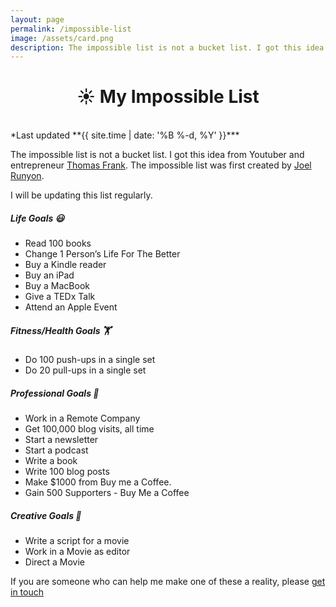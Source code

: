 ```yaml
---	
layout: page
permalink: /impossible-list
image: /assets/card.png
description: The impossible list is not a bucket list. I got this idea from Youtuber and entrepreneur Thomas Frank
---
```

<h1 style="text-align:center;" >☀️ My Impossible List</h1>

<br>
*Last updated **{{ site.time | date: '%B %-d, %Y' }}***


The impossible list is not a bucket list. I got this idea from Youtuber and entrepreneur [Thomas Frank](https://thomasjfrank.com/). The impossible list was first created by [Joel Runyon](https://impossiblehq.com/impossible-list/).

I will be updating this list regularly.

##### Life Goals 😃

- Read 100 books
- Change 1 Person’s Life For The Better
- Buy a Kindle reader
- Buy an iPad
- Buy a MacBook
- Give a TEDx Talk
- Attend an Apple Event

##### Fitness/Health Goals 🏋️

- Do 100 push-ups in a single set
- Do 20 pull-ups in a single set

##### Professional Goals 💼

- Work in a Remote Company
- Get 100,000 blog visits, all time
- Start a newsletter
- Start a podcast
- Write a book
- Write 100 blog posts
- Make $1000 from Buy me a Coffee.
- Gain 500 Supporters - Buy Me a Coffee

##### Creative Goals 🎨

- Write a script for a movie
- Work in a Movie as editor
- Direct a Movie

If you are someone who can help me make one of these a reality, please [get in touch](mailto:hi@vyshnav.xyz)